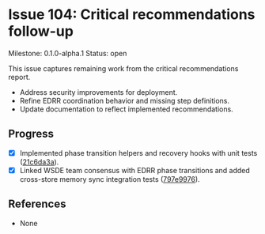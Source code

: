 # Issue 104: Critical recommendations follow-up
Milestone: 0.1.0-alpha.1
Status: open


This issue captures remaining work from the critical recommendations report.

- Address security improvements for deployment.
- Refine EDRR coordination behavior and missing step definitions.
- Update documentation to reflect implemented recommendations.

## Progress

- [x] Implemented phase transition helpers and recovery hooks with unit tests ([21c6da3a](../commit/21c6da3a)).
- [x] Linked WSDE team consensus with EDRR phase transitions and added cross-store memory sync integration tests ([797e9976](../commit/797e9976)).

## References

- None
